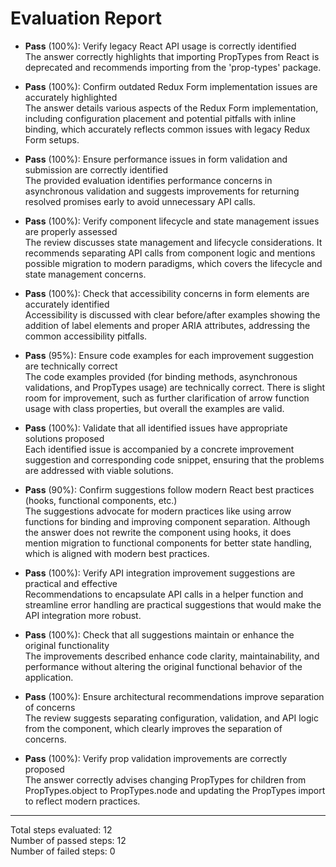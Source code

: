 # Evaluation Report

- **Pass** (100%): Verify legacy React API usage is correctly identified  
  The answer correctly highlights that importing PropTypes from React is deprecated and recommends importing from the 'prop-types' package.

- **Pass** (100%): Confirm outdated Redux Form implementation issues are accurately highlighted  
  The answer details various aspects of the Redux Form implementation, including configuration placement and potential pitfalls with inline binding, which accurately reflects common issues with legacy Redux Form setups.

- **Pass** (100%): Ensure performance issues in form validation and submission are correctly identified  
  The provided evaluation identifies performance concerns in asynchronous validation and suggests improvements for returning resolved promises early to avoid unnecessary API calls.

- **Pass** (100%): Verify component lifecycle and state management issues are properly assessed  
  The review discusses state management and lifecycle considerations. It recommends separating API calls from component logic and mentions possible migration to modern paradigms, which covers the lifecycle and state management concerns.

- **Pass** (100%): Check that accessibility concerns in form elements are accurately identified  
  Accessibility is discussed with clear before/after examples showing the addition of label elements and proper ARIA attributes, addressing the common accessibility pitfalls.

- **Pass** (95%): Ensure code examples for each improvement suggestion are technically correct  
  The code examples provided (for binding methods, asynchronous validations, and PropTypes usage) are technically correct. There is slight room for improvement, such as further clarification of arrow function usage with class properties, but overall the examples are valid.

- **Pass** (100%): Validate that all identified issues have appropriate solutions proposed  
  Each identified issue is accompanied by a concrete improvement suggestion and corresponding code snippet, ensuring that the problems are addressed with viable solutions.

- **Pass** (90%): Confirm suggestions follow modern React best practices (hooks, functional components, etc.)  
  The suggestions advocate for modern practices like using arrow functions for binding and improving component separation. Although the answer does not rewrite the component using hooks, it does mention migration to functional components for better state handling, which is aligned with modern best practices.

- **Pass** (100%): Verify API integration improvement suggestions are practical and effective  
  Recommendations to encapsulate API calls in a helper function and streamline error handling are practical suggestions that would make the API integration more robust.

- **Pass** (100%): Check that all suggestions maintain or enhance the original functionality  
  The improvements described enhance code clarity, maintainability, and performance without altering the original functional behavior of the application.

- **Pass** (100%): Ensure architectural recommendations improve separation of concerns  
  The review suggests separating configuration, validation, and API logic from the component, which clearly improves the separation of concerns.

- **Pass** (100%): Verify prop validation improvements are correctly proposed  
  The answer correctly advises changing PropTypes for children from PropTypes.object to PropTypes.node and updating the PropTypes import to reflect modern practices.

---

Total steps evaluated: 12  
Number of passed steps: 12  
Number of failed steps: 0